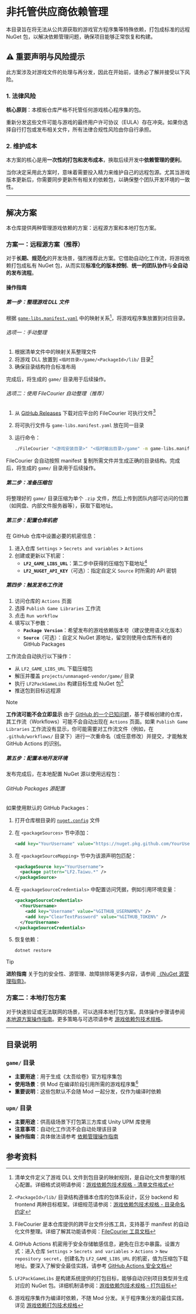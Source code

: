 # 非托管供应商依赖管理

本目录旨在将无法从公共源获取的游戏官方程序集等特殊依赖，打包成标准的远程 NuGet 包，以解决依赖管理问题，确保项目能够正常恢复和构建。

## ⚠️ 重要声明与风险提示

此方案涉及对游戏文件的处理与再分发，因此在开始前，请务必了解并接受以下风险。

### 1. 法律风险

**核心原则**：本模板仓库严格不托管任何游戏核心程序集的包。

重新分发这些文件可能与游戏的最终用户许可协议（EULA）存在冲突。如果你选择自行打包或发布相关文件，所有法律合规性风险由你自行承担。

### 2. 维护成本

本方案的核心是用**一次性的打包和发布成本**，换取后续开发中**依赖管理的便利**。

当你决定采用此方案时，意味着需要投入精力来维护自己的远程包源。尤其当游戏版本更新后，你需要同步更新所有相关的依赖包，以确保整个团队开发环境的一致性。

---

## 解决方案

本仓库提供两种管理游戏依赖的方案：远程源方案和本地打包方案。

### 方案一：远程源方案（推荐）

对于**长期、规范化**的开发场景，强烈推荐此方案。它借助自动化工作流，将游戏依赖打包成私有 NuGet 包，从而实现**标准化的版本控制**、**统一的团队协作**与**全自动的发布流程**。

#### 操作指南

##### 第一步：整理游戏 DLL 文件

根据 [`game-libs.manifest.yaml`](game/game-libs.manifest.yaml) 中的映射关系[^1]，将游戏程序集放置到对应目录。

###### 选项一：手动整理

1. 根据清单文件中的映射关系整理文件
2. 将游戏 DLL 放置到 `<临时目录>/game/<PackageId>/lib/` 目录[^2]
3. 确保目录结构符合标准布局

完成后，将生成的 `game/` 目录用于后续操作。

###### 选项二：使用 FileCourier 自动整理（推荐）

1. 从 [GitHub Releases](https://github.com/iplaylf2/lf2-taiwu-mods/releases) 下载对应平台的 FileCourier 可执行文件[^3]
2. 将可执行文件与 `game-libs.manifest.yaml` 放在同一目录
3. 运行命令：

   ```bash
   ./FileCourier "<游戏安装目录>" "<临时输出目录>/game" -m game-libs.manifest.yaml
   ```

FileCourier 会自动按照 manifest 复制所需文件并生成正确的目录结构。完成后，将生成的 `game/` 目录用于后续操作。

##### 第二步：准备压缩包

将整理好的 `game/` 目录压缩为单个 `.zip` 文件，然后上传到团队内部可访问的位置（如网盘、内部文件服务器等），获取下载地址。

##### 第三步：配置仓库机密

在 GitHub 仓库中设置必要的机密信息：

1. 进入仓库 `Settings` > `Secrets and variables` > `Actions`
2. 创建或更新以下机密：
   - **`LF2_GAME_LIBS_URL`**：第二步中获得的压缩包下载地址[^4]
   - **`LF2_NUGET_API_KEY`**（可选）：指定自定义 `Source` 时所需的 API 密钥

##### 第四步：触发发布工作流

1. 访问仓库的 `Actions` 页面
2. 选择 `Publish Game Libraries` 工作流
3. 点击 `Run workflow`
4. 填写以下参数：
   - **`Package Version`**：希望发布的游戏依赖版本号（建议使用语义化版本）
   - **`Source`**（可选）：自定义 NuGet 源地址，留空则使用仓库所有者的 GitHub Packages

工作流会自动执行以下操作：

- 从 `LF2_GAME_LIBS_URL` 下载压缩包
- 解压并覆盖 `projects/unmanaged-vendor/game/` 目录
- 执行 `LF2PackGameLibs` 构建目标生成 NuGet 包[^5]
- 推送包到目标远程源

> [!NOTE]
> **工作流可能不会立即显示**
> 由于 [GitHub 的一个已知问题](https://github.com/orgs/community/discussions/25219)，基于模板创建的仓库，其工作流（Workflows）可能不会自动出现在 `Actions` 页面。如果 `Publish Game Libraries` 工作流没有显示，你可能需要对工作流文件（例如，在 `.github/workflows/` 目录下）进行一次重命名（或任意修改）并提交，才能触发 GitHub Actions 的识别。

##### 第五步：配置本地开发环境

发布完成后，在本地配置 NuGet 源以使用远程包：

###### GitHub Packages 源配置

如果使用默认的 GitHub Packages：

1. 打开仓库根目录的 [`nuget.config`](../../nuget.config) 文件
2. 在 `<packageSources>` 节中添加：

   ```xml
   <add key="YourUsername" value="https://nuget.pkg.github.com/YourUsername/index.json" />
   ```

3. 在 `<packageSourceMapping>` 节中为该源声明包匹配：

   ```xml
   <packageSource key="YourUsername">
     <package pattern="LF2.Taiwu.*" />
   </packageSource>
   ```

4. 在 `<packageSourceCredentials>` 中配置访问凭据，例如引用环境变量：

   ```xml
   <packageSourceCredentials>
     <YourUsername>
       <add key="Username" value="%GITHUB_USERNAME%" />
       <add key="ClearTextPassword" value="%GITHUB_TOKEN%" />
     </YourUsername>
   </packageSourceCredentials>
   ```

5. 恢复依赖：

   ```bash
   dotnet restore
   ```

> [!TIP]
> **进阶指南**
> 关于包的安全性、源管理、故障排除等更多内容，请参阅 [《NuGet 源管理指南》](../../docs/how-to/nuget-source-management.md)。

### 方案二：本地打包方案

对于快速验证或无法联网的场景，可以选择本地打包方案。具体操作步骤请参阅 [本地源方案操作指南](../../docs/how-to/game-libs-local-setup.md)。更多策略与可选项请参考 [游戏依赖包技术规格](../../docs/reference/game-libs-packaging.md)。

---

## 目录说明

### `game/` 目录

- **主要用途**：用于生成《太吾绘卷》官方程序集包
- **使用场景**：供 Mod 在编译阶段引用所需的游戏程序集[^6]
- **重要说明**：这些包默认不会随 Mod 一起分发，仅作为编译时依赖

### `upm/` 目录

- **主要用途**：供高级场景下打包第三方库或 Unity UPM 库使用
- **注意事项**：自动化工作流不会自动处理该目录
- **操作指南**：具体做法请参考 [依赖管理操作指南](../../docs/how-to/dependency-management.md)

## 参考资料

[^1]: 清单文件定义了游戏 DLL 文件到包目录的映射规则，是自动化文件整理的核心配置。详细格式说明请参阅：[游戏依赖包技术规格 - 清单文件格式](../../docs/reference/game-libs-packaging.md#清单文件格式)
[^2]: `<PackageId>/lib/` 目录结构遵循本仓库的包体系设计，区分 backend 和 frontend 两种目标框架。详细规范请参阅：[游戏依赖包技术规格 - 目录命名约定](../../docs/reference/game-libs-packaging.md#目录命名约定)
[^3]: FileCourier 是本仓库提供的跨平台文件分拣工具，支持基于 manifest 的自动化文件整理。详细了解其功能请参阅：[FileCourier 工具文档](tools/FileCourier/README.md)
[^4]: GitHub Actions 机密用于安全存储敏感信息，避免在日志中暴露。设置方式：进入仓库 `Settings` > `Secrets and variables` > `Actions` > `New repository secret`，创建名为 `LF2_GAME_LIBS_URL` 的机密，值为压缩包下载地址。要深入了解安全最佳实践，请参考 [GitHub Actions 安全文档](https://docs.github.com/zh-cn/actions/security-guides/using-secrets-in-github-actions)
[^5]: `LF2PackGameLibs` 是构建系统提供的打包目标，能够自动识别项目类型并生成对应的 NuGet 包。详细机制请参阅：[游戏依赖包技术规格 - 打包目标](../../docs/reference/game-libs-packaging.md#打包目标)
[^6]: 游戏程序集作为编译时依赖，不随 Mod 分发。关于程序集分发的最佳实践，详见 [游戏依赖打包技术规格](../../docs/reference/game-libs-packaging.md)
